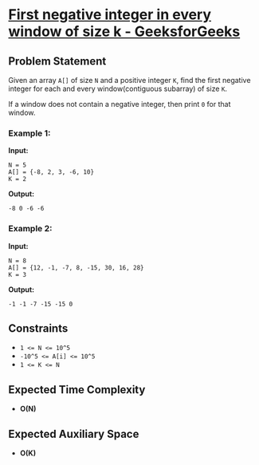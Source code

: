 # [First negative integer in every window of size k - GeeksforGeeks](https://www.geeksforgeeks.org/problems/first-negative-integer-in-every-window-of-size-k3345/1)

## Problem Statement

Given an array `A[]` of size `N` and a positive integer `K`, find the first negative integer for each and every window(contiguous subarray) of size `K`.

If a window does not contain a negative integer, then print `0` for that window.

### Example 1:
**Input:**
```
N = 5
A[] = {-8, 2, 3, -6, 10}
K = 2
```

**Output:**
```
-8 0 -6 -6
```

### Example 2:
**Input:**
```
N = 8
A[] = {12, -1, -7, 8, -15, 30, 16, 28}
K = 3
```

**Output:**
```
-1 -1 -7 -15 -15 0
```

## Constraints

- `1 <= N <= 10^5`
- `-10^5 <= A[i] <= 10^5`
- `1 <= K <= N`

## Expected Time Complexity
- **O(N)**

## Expected Auxiliary Space
- **O(K)**
